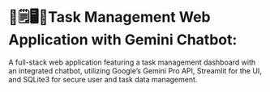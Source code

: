 # 🤖🗒️🖥️📝Task Management Web Application with Gemini Chatbot:

A full-stack web application featuring a task management dashboard with an integrated chatbot, utilizing Google’s Gemini Pro API, Streamlit for the UI, and SQLite3 for secure user and task data management.

